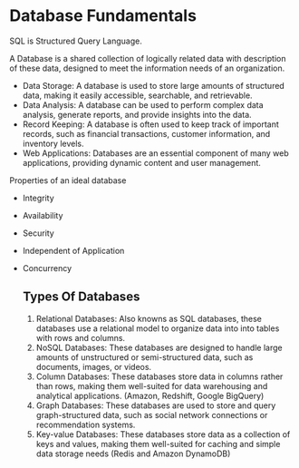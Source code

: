 # Database Fundamentals
SQL is Structured Query Language.

A Database is a shared collection of logically related data with description of these data, designed to meet the information needs of an organization.

- Data Storage: A database is used to store large amounts of structured data, making it easily accessible, searchable, and retrievable.
- Data Analysis: A database can be used to perform complex data analysis, generate reports, and provide insights into the data.
- Record Keeping: A database is often used to keep track of important records, such as financial transactions, customer information, and inventory levels.
- Web Applications: Databases are an essential component of many web applications, providing dynamic content and user management.

Properties of an ideal database
- Integrity
- Availability
- Security
- Independent of Application
- Concurrency

  ## Types Of Databases

  1. Relational Databases: Also knowns as SQL databases, these databases use a relational model to organize data into into tables with rows and columns.
  2. NoSQL Databases: These databases are designed to handle large amounts of unstructured or semi-structured data, such as documents, images, or videos.
  3. Column Databases: These databases store data in columns rather than rows, making them well-suited for data warehousing and analytical applications. (Amazon, Redshift, Google BigQuery)
  4. Graph Databases: These databases are used to store and query graph-structured data, such as social network connections or recommendation systems.
  5. Key-value Databases: These databases store data as a collection of keys and values, making them well-suited for caching and simple data storage needs (Redis and Amazon DynamoDB)
     
